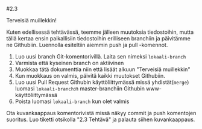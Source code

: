 #2.3

Terveisiä muillekkin!

Kuten edellisessä tehtävässä, teemme jälleen muutoksia tiedostoihin, mutta tällä kertaa ensin paikallisiin tiedostoihin erilliseen branchiin ja päivitämme ne Githubiin.
Luennolla esiteltiin aiemmin push ja pull -komennot.

1. Luo uusi branch Git-komentorivillä. Laita sen nimeksi `lokaali-branch`
2. Varmista että kyseinen branch on aktiivinen
3. Muokkaa tätä dokumenttia niin että lisäät alkuun "Terveisiä muillekkin"
4. Kun muokkaus on valmis, päivitä kaikki muutokset Githubiin.
5. Luo uusi Pull Request Githubin käyttöliittymässä missä yhdistät(`merge`) luomasi `lokaali-branch`:n master-branchiin Githubin www-käyttöliittymässä
6. Poista luomasi `lokaali-branch` kun olet valmis

Ota kuvankaappaus komentorivistä missä näkyy commit ja push komentojen suoritus. Luo tiketti otsikolla "2.3 Tehtävä" ja palauta siihen kuvankaappaus.

